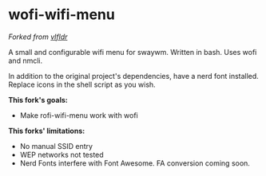 # wofi-wifi-menu
*Forked from [vlfldr](https://github.com/vlfldr/rofi-wifi-menu)*

A small and configurable wifi menu for swaywm. Written in bash. Uses wofi and nmcli.

In addition to the original project's dependencies, have a nerd font installed. Replace icons in the shell script as you wish.

**This fork's goals:**
* Make rofi-wifi-menu work with wofi

**This forks' limitations:**
* No manual SSID entry
* WEP networks not tested
* Nerd Fonts interfere with Font Awesome.
FA conversion coming soon.
